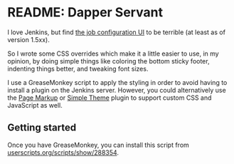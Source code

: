 # README: Dapper Servant

I love Jenkins, but find [the job configuration UI](https://ci.jenkins-ci.org/view/All/job/jenkins_main_trunk/configure)
to be terrible (at least as of version 1.5xx).

So I wrote some CSS overrides which make it a little easier to use, in my opinion, by doing simple things like
coloring the bottom sticky footer, indenting things better, and tweaking font sizes.

I use a GreaseMonkey script to apply the styling in order to avoid having to install a plugin on the Jenkins server.
However, you could alternatively use the
[Page Markup](https://wiki.jenkins-ci.org/display/JENKINS/Page+Markup+Plugin)
or
[Simple Theme](https://wiki.jenkins-ci.org/display/JENKINS/Simple+Theme+Plugin)
plugin to support custom CSS and JavaScript as well.

## Getting started

Once you have GreaseMonkey, you can install this script from
[userscripts.org/scripts/show/288354](http://userscripts.org/scripts/show/288354).
